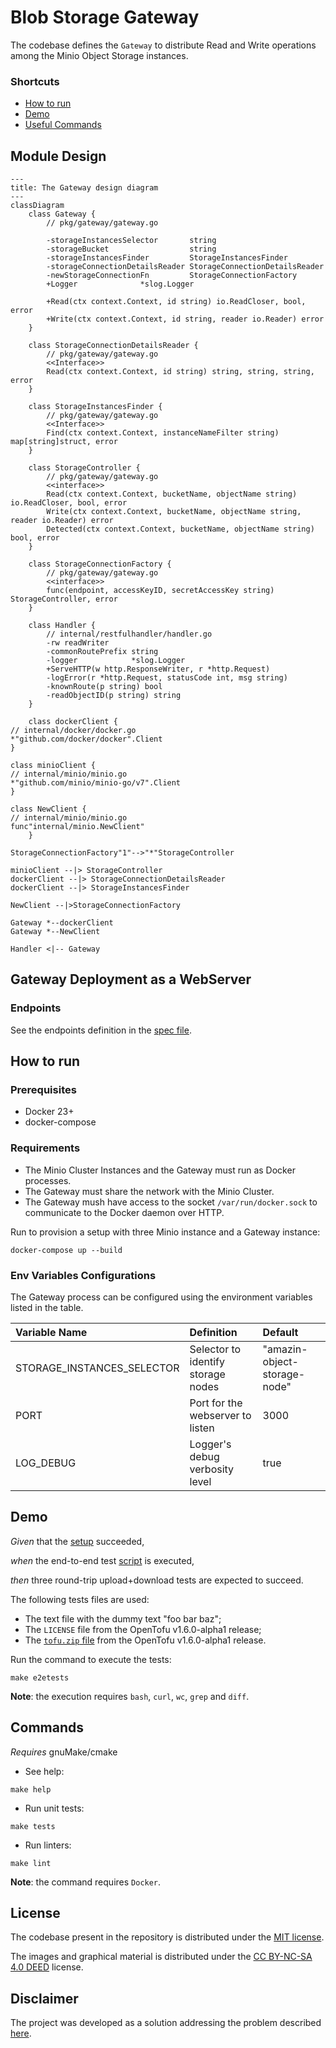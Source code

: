 # Blob Storage Gateway

The codebase defines the `Gateway` to distribute Read and Write operations among the Minio Object Storage instances.

### Shortcuts 

* [How to run](#how-to-run)
* [Demo](#demo)
* [Useful Commands](#commands)

## Module Design

```mermaid
---
title: The Gateway design diagram
---
classDiagram
    class Gateway {
        // pkg/gateway/gateway.go

        -storageInstancesSelector       string
        -storageBucket                  string
        -storageInstancesFinder         StorageInstancesFinder
        -storageConnectionDetailsReader StorageConnectionDetailsReader
        -newStorageConnectionFn         StorageConnectionFactory
        +Logger              *slog.Logger

        +Read(ctx context.Context, id string) io.ReadCloser, bool, error
        +Write(ctx context.Context, id string, reader io.Reader) error
    }

    class StorageConnectionDetailsReader {
        // pkg/gateway/gateway.go
        <<Interface>>
        Read(ctx context.Context, id string) string, string, string, error
    }

    class StorageInstancesFinder {
        // pkg/gateway/gateway.go
        <<Interface>>
        Find(ctx context.Context, instanceNameFilter string) map[string]struct, error
    }

    class StorageController {
        // pkg/gateway/gateway.go
        <<interface>>
        Read(ctx context.Context, bucketName, objectName string) io.ReadCloser, bool, error
        Write(ctx context.Context, bucketName, objectName string, reader io.Reader) error
        Detected(ctx context.Context, bucketName, objectName string) bool, error
    }

    class StorageConnectionFactory {
        // pkg/gateway/gateway.go
        <<interface>>
        func(endpoint, accessKeyID, secretAccessKey string) StorageController, error
    }

    class Handler {
        // internal/restfulhandler/handler.go
        -rw readWriter
        -commonRoutePrefix string
        -logger            *slog.Logger
        +ServeHTTP(w http.ResponseWriter, r *http.Request)
        -logError(r *http.Request, statusCode int, msg string)
        -knownRoute(p string) bool
        -readObjectID(p string) string
    }

    class dockerClient {
// internal/docker/docker.go
*"github.com/docker/docker".Client
}

class minioClient {
// internal/minio/minio.go
*"github.com/minio/minio-go/v7".Client
}

class NewClient {
// internal/minio/minio.go
func"internal/minio.NewClient"
    }

StorageConnectionFactory"1"-->"*"StorageController

minioClient --|> StorageController
dockerClient --|> StorageConnectionDetailsReader
dockerClient --|> StorageInstancesFinder

NewClient --|>StorageConnectionFactory

Gateway *--dockerClient
Gateway *--NewClient

Handler <|-- Gateway
```

## Gateway Deployment as a WebServer

### Endpoints

See the endpoints definition in the [spec file](internal/restfulhandler/apispec.yaml).

## How to run

### Prerequisites

- Docker 23+
- docker-compose

### Requirements

- The Minio Cluster Instances and the Gateway must run as Docker processes.
- The Gateway must share the network with the Minio Cluster.
- The Gateway mush have access to the socket `/var/run/docker.sock` to communicate to the Docker daemon over HTTP.

Run to provision a setup with three Minio instance and a Gateway instance:

```
docker-compose up --build
```

### Env Variables Configurations

The Gateway process can be configured using the environment variables listed in the table.

| Variable Name              | Definition                         | Default                      |
|:---------------------------|:-----------------------------------|:-----------------------------|
| STORAGE_INSTANCES_SELECTOR | Selector to identify storage nodes | "amazin-object-storage-node" |
| PORT                       | Port for the webserver to listen   | 3000                         |
| LOG_DEBUG                  | Logger's debug verbosity level     | true                         |

## Demo

_Given_ that the [setup](#how-to-run) succeeded,

_when_ the end-to-end test [script](e2e-test/e2e-tests.sh) is executed,

_then_ three round-trip upload+download tests are expected to succeed.

The following tests files are used:
- The text file with the dummy text "foo bar baz";
- The `LICENSE` file from the OpenTofu v1.6.0-alpha1 release;
- The [`tofu.zip` file](https://github.com/opentofu/opentofu/releases/download/v1.6.0-alpha1/tofu_1.6.0-alpha1_darwin_arm64.zip) from the OpenTofu v1.6.0-alpha1 release.

Run the command to execute the tests:

```commandline
make e2etests
```

**Note**: the execution requires `bash`, `curl`, `wc`, `grep` and `diff`.  

## Commands

_Requires_ gnuMake/cmake

- See help:

```commandline
make help
```

- Run unit tests:

```commandline
make tests
```

- Run linters:

```commandline
make lint
```

**Note**: the command requires `Docker`.

## License

The codebase present in the repository is distributed under the [MIT license](LICENSE).

The images and graphical material is distributed under
the [CC BY-NC-SA 4.0 DEED](https://creativecommons.org/licenses/by-nc-sa/4.0/) license.

## Disclaimer

The project was developed as a solution addressing the problem
described [here](https://github.com/spacelift-io/homework-object-storage).
